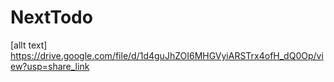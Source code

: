 # NextTodo
[allt text] https://drive.google.com/file/d/1d4guJhZOI6MHGVyiARSTrx4ofH_dQ0Op/view?usp=share_link
